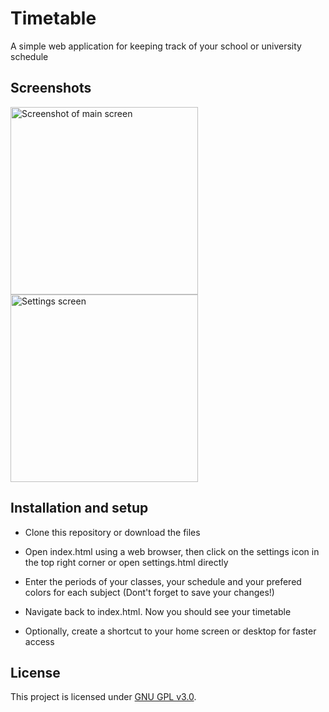 # Timetable
A simple web application for keeping track of your school or university schedule



## Screenshots
<img src="https://user-images.githubusercontent.com/53840228/63791260-65191580-c8fb-11e9-87f2-a56c3ccc68f2.png" alt="Screenshot of main screen" width="300"/>

<img src="https://user-images.githubusercontent.com/53840228/63791269-6c402380-c8fb-11e9-9d1d-688d980c2f46.png" alt="Settings screen" width="300"/>



## Installation and setup
- Clone this repository or download the files

- Open index.html using a web browser, then click on the settings icon in the top right corner or open settings.html directly

- Enter the periods of your classes, your schedule and your prefered colors for each subject (Dont't forget to save your changes!)

- Navigate back to index.html. Now you should see your timetable
 
- Optionally, create a shortcut to your home screen or desktop for faster access



## License
This project is licensed under [GNU GPL v3.0](LICENSE).
